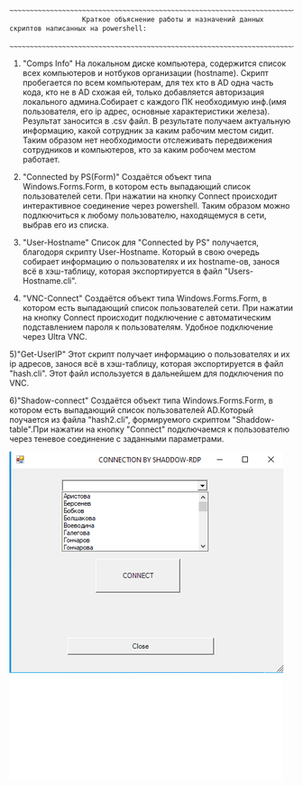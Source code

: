                       ~~~~~~~~~~~~~~~~~~~~~~~~~~~~~~~~~~~~~~~~~~~~~~~~~~~~~~~~~~~~~~~~~~~~~~~~~~~~~~~~
                      Краткое объяснение работы и назначений данных скриптов написанных на powershell:
                      ~~~~~~~~~~~~~~~~~~~~~~~~~~~~~~~~~~~~~~~~~~~~~~~~~~~~~~~~~~~~~~~~~~~~~~~~~~~~~~~~

1) "Comps Info"
На локальном диске компьютера, содержится список всех компьютеров и нотбуков организации (hostname).
Скрипт пробегается по всем компьютерам, для тех кто в AD одна часть кода, кто не в AD схожая ей, только добавляется авторизация 
локального админа.Собирает с каждого ПК необходимую инф.(имя пользователя, его ip адрес, основные характеристики железа).
Результат заносится в .csv файл. В результате получаем актуальную информацию, какой сотрудник за каким рабочим местом сидит.
Таким образом нет необходимости отслеживать передвижения сотрудников и компьютеров, кто за каким робочем местом работает.

2) "Connected by PS(Form)"
Создаётся объект типа Windows.Forms.Form, в котором есть выпадающий список пользователей сети. При нажатии на кнопку Connect
происходит интерактивное соединение через powershell. Таким образом можно подлкючиться к любому пользователю, находящемуся в
сети, выбрав его из списка.

3) "User-Hostname"
Список для "Connected by PS" получается, благодоря скрипту User-Hostname.
Который в свою очередь собирает информацию о пользователях и их hostname-ов, занося всё в хэш-таблицу, которая экспортируется
в файл "Users-Hostname.cli".

4) "VNC-Connect" 
Создаётся объект типа Windows.Forms.Form, в котором есть выпадающий список пользователей сети. При нажатии на кнопку Connect
происходит подключение с автоматическим подставлением пароля к пользователям. Удобное подключение через Ultra VNC.

5)"Get-UserIP"
Этот скрипт получает информацию о пользователях и их ip адресов, занося всё в хэш-таблицу, которая экспортируется
в файл "hash.cli". Этот файл используется в дальнейшем для подключения по VNC.

6)"Shadow-connect"
Создаётся объект типа Windows.Forms.Form, в котором есть выпадающий список пользователей AD.Который поучается из файла "hash2.cli",
формируемого скриптом "Shaddow-table".При нажатии на  кнопку "Connect" подключаемся к пользователю через теневое соединение с заданными параметрами.

![](./Shaddow-rdp.png)







